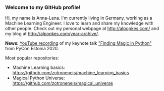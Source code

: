 ### Welcome to my GitHub profile!

Hi, my name is Anna-Lena. I'm currently living in Germany, working as a Machine Learning Engineer. I love to learn and share my knowledge with other people.
Check out my personal webpage at http://alpopkes.com/ and my blog at http://alpopkes.com/year-archive/.


**News**: [YouTube recording](https://www.youtube.com/watch?v=Kf92pycivt4) of my keynote talk ["Finding Magic in Python"](https://www.youtube.com/watch?v=Kf92pycivt4) from PyCon Estonia 2020.    
     
Most popular repositories:
- Machine Learning basics: https://github.com/zotroneneis/machine_learning_basics
- Magical Python Universe: https://github.com/zotroneneis/magical_universe

<!--
**zotroneneis/zotroneneis** is a ✨ _special_ ✨ repository because its `README.md` (this file) appears on your GitHub profile.

Here are some ideas to get you started:

- 🔭 I’m currently working on ...
- 🌱 I’m currently learning ...
- 👯 I’m looking to collaborate on ...
- 🤔 I’m looking for help with ...
- 💬 Ask me about ...
- 📫 How to reach me: ...
- 😄 Pronouns: ...
- ⚡ Fun fact: ...
-->
